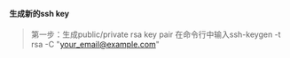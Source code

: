 #### 生成新的ssh key
> 第一步：生成public/private rsa key pair
> 在命令行中输入ssh-keygen -t rsa -C "your_email@example.com"